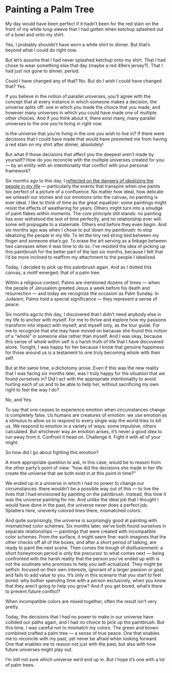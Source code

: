 # Painting a Palm Tree

My day would have been perfect if it hadn’t been for the red stain on the front of my white long-sleeve that I had gotten when ketchup splashed out of a bowl and onto my shirt.

Yes, I probably shouldn’t have worn a white shirt to dinner. But that’s beyond what I could do right now.

But let’s assume that I had never splashed ketchup onto my shirt. That I had chose to wear something else that day (maybe a red 49ers jersey?). That I had just not gone to dinner, period.

Could I have changed any of that? No. But do I wish I could have changed that? Yes.

If you believe in the notion of parallel universes, you’ll agree with the concept that at every instance in which someone makes a decision, the universe splits off: one in which you made the choice that you made, and however many universes in which you could have made one of multiple other choices. And if you think about it, there exist many, many parallel universes to the one you’re living in right now.

Is the universe that you’re living in the one you wish to live in? If there were decisions that I could have made that would have prevented me from having a red stain on my shirt after dinner, absolutely!

But what if those decisions that affect you the deepest aren’t made by yourself? How do you reconcile with the multiple universes created for you — by an entity with an intentionality that conflict with your personal framework?

Six months ago to this day, I [reflected on the dangers of idealizing the people in my life](https://bwu.ai/read/putting-down-my-paintbrush) — particularly the events that transpire when one paints too perfect of a picture of a confluence. No matter how ideal, how delicate we unleash our stories and our emotions onto the canvas, no painting is ever ideal. I like to think of time as the great equalizer: some paintings might resist the effects of weathering for years. Others might turn into a smudge of paint flakes within moments. The core principle still stands: no painting has ever withstood the test of time perfectly, and no relationship ever will: some will propagate to a stalemate. Others end before they even begin. And six months ago was when I chose to put down my paintbrush: to stop idealizing the people in my life. To let the tiny red string tied between my finger and someone else’s go. To erase the art serving as a linkage between two canvases when it was time to do so. I’ve resisted the idea of picking up this paintbrush for the better part of the last six months, because I felt that I’d be more inclined to reaffirm my attachment to the people I idealized.

Today, I decided to pick up this paintbrush again. And as I dotted this canvas, a motif emerged: that of a palm tree.

Within a religious context, Palms are mentioned dozens of times — when the people of Jerusalem greeted Jesus a week before his death and resurrection — and today we recognize the occasion as Palm Sunday. In Judaism, Palms hold a special significance — they represent a sense of peace.

Six months ago to this day, I discovered that I didn’t need anybody else in my life to anchor with myself. For me to thrive and explore how my passions transform into impact with myself, and myself only, as the tour guide. For me to recognize that she may have moved on because she found this notion of a “whole” in someone else rather than myself. And I was okay, because this sense of whole within self is a harsh truth of life that I have discovered alone. Tonight, I was happy for her because I know that genuine happiness for those around us is a testament to one truly becoming whole with their self.

But at the same time, a dichotomy arose. Even if this was the new reality that I was facing six months later, was I truly happy for the situation that we found ourselves in? Did I act with the appropriate intentionality to avoid hurting each of us and to be able to help her, without sacrificing my own right to feel the way I do?

No, and Yes.

To say that one ceases to experience emotion when circumstances change is completely false. Us humans are creatures of emotion: we use emotion as a stimulus to allow us to respond to every single way the world tries to kill us. We respond to emotion in a variety of ways: some impulsive, others calculated. But whichever way an emotion arises, it’s never a good idea to run away from it. Confront it head on. Challenge it. Fight it with all of your might.

So how did I go about fighting this emotion?

A more appropriate question to ask, in this case, would be to reason from the other party’s point of view: “how did the decisions she made in her life create the universe that we both exist in at this point in time?”

We ended up in a universe in which I had no power to change our circumstances: there wouldn’t be a possible way out of this — to live the lives that I had envisioned by painting on the paintbrush. Instead, this time it was the universe painting for me. And unlike the ideal job that I thought I would have done in the past, the universe never does a perfect job. Splatters here, unevenly colored lines there, mismatched colors.

And quite surprisingly, the universe is surprisingly good at painting with mismatched color schemes. Six months later, we’ve both found ourselves in separate relationships — paintings that were created with incompatible color schemes. From the surface, it might seem fine: each imagines that the other checks off all of the boxes, and after a short period of talking, are ready to paint the next scene. Then comes the trough of disillusionment: a short honeymoon period is only the precursor to what comes next — being confronted with the harsh reality that the person you’ve ended up with is not the soulmate who promises to help you self-actualized. They might be selfish: focused on their own interests, ignorant of a larger passion or goal, and fails to add value to you. It’s only in this scenario that you start to feel bored: why bother spending time with a person exclusively, when you know that they aren’t going to help you grow? And if you get bored, what’s there to prevent future conflict?

When incompatible colors are mixed together, often the result isn’t very pretty.

Today, the decisions that I had no power to make in our universe have collided our paths again, and I had no choice to pick up the paintbrush. But this time, I was careful not to mismatch my colors. The green and brown combined crafted a palm tree — a sense of true peace. One that enables me to reconcile with my past, yet never be afraid when looking forward. One that enables me to reason not just with the past, but also with how future universes might play out.

I’m still not sure which universe we’d end up in. But I hope it’s one with a lot of palm trees.